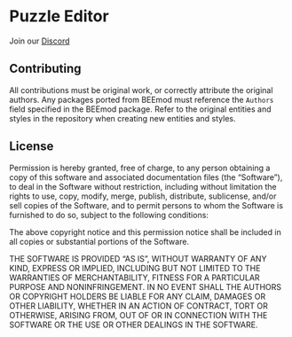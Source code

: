 # Puzzle Editor
Join our [Discord](https://discord.com/invite/9HSaJXxwr5)

## Contributing
All contributions must be original work, or correctly attribute the original authors. Any packages ported from BEEmod must reference the `Authors` field specified in the BEEmod package.
Refer to the original entities and styles in the repository when creating new entities and styles.

## License
Permission is hereby granted, free of charge, to any person obtaining a copy of this software and associated documentation files (the “Software”), to deal in the Software without restriction, including without limitation the rights to use, copy, modify, merge, publish, distribute, sublicense, and/or sell copies of the Software, and to permit persons to whom the Software is furnished to do so, subject to the following conditions:

The above copyright notice and this permission notice shall be included in all copies or substantial portions of the Software.

THE SOFTWARE IS PROVIDED “AS IS”, WITHOUT WARRANTY OF ANY KIND, EXPRESS OR IMPLIED, INCLUDING BUT NOT LIMITED TO THE WARRANTIES OF MERCHANTABILITY, FITNESS FOR A PARTICULAR PURPOSE AND NONINFRINGEMENT. IN NO EVENT SHALL THE AUTHORS OR COPYRIGHT HOLDERS BE LIABLE FOR ANY CLAIM, DAMAGES OR OTHER LIABILITY, WHETHER IN AN ACTION OF CONTRACT, TORT OR OTHERWISE, ARISING FROM, OUT OF OR IN CONNECTION WITH THE SOFTWARE OR THE USE OR OTHER DEALINGS IN THE SOFTWARE.